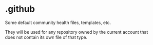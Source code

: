 # .github

Some default community health files, templates, etc.

They will be used for any repository owned by the current account that does not contain its own file of that type.
